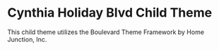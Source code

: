 # Cynthia Holiday Blvd Child Theme
This child theme utilizes the Boulevard Theme Framework by Home Junction, Inc.